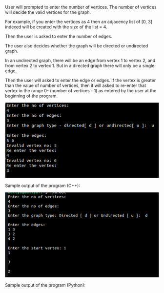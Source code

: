User will prompted to enter the number of vertices. The number of vertices will decide the valid vertices for the graph.

For example, if you enter the vertices as 4 then an adjacency list of [0, 3]  indexed will be created with the size of the list = 4.

Then the user is asked to enter the number of edges.

The user also decides whether the graph will be directed or undirected graph.

In an undirected graph, there will be an edge from vertex 1 to vertex 2, and from vertex 2 to vertex 1. But in a directed graph there will only be a single edge.

Then the user will asked to enter the edge or edges. If the vertex is greater than the value of number of vertices, then it will asked to re-enter that vertex in the range
0- (number of vertices - 1) as entered by the user at the beginning of the program.

![Screenshot](bfsinvalidvertex.png)

Sample output of the program (C++):

![Screenshot](bfsoutput.png)

Sample output of the program (Python):




